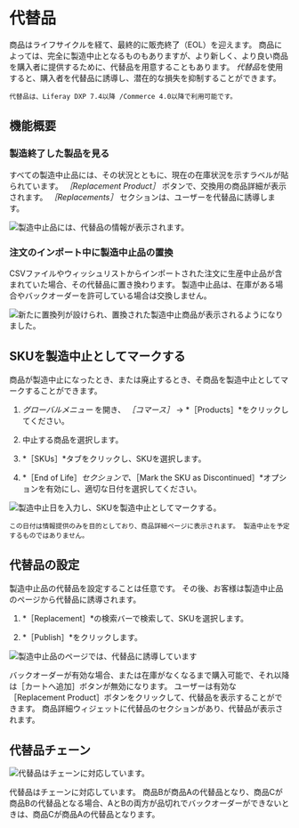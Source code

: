 # 代替品

商品はライフサイクルを経て、最終的に販売終了（EOL）を迎えます。 商品によっては、完全に製造中止となるものもありますが、より新しく、より良い商品を購入者に提供するために、代替品を用意することもあります。 *代替品*を使用すると、購入者を代替品に誘導し、潜在的な損失を抑制することができます。

```{note}
代替品は、Liferay DXP 7.4以降 /Commerce 4.0以降で利用可能です。
```

## 機能概要

### 製造終了した製品を見る

すべての製造中止品には、その状況とともに、現在の在庫状況を示すラベルが貼られています。 *［Replacement Product］* ボタンで、交換用の商品詳細が表示されます。 *［Replacements］* セクションは、ユーザーを代替品に誘導します。

![製造中止品には、代替品の情報が表示されます。](./replacement-products/images/01.gif)

### 注文のインポート中に製造中止品の置換

CSVファイルやウィッシュリストからインポートされた注文に生産中止品が含まれていた場合、その代替品に置き換わります。 製造中止品は、在庫がある場合やバックオーダーを許可している場合は交換しません。

![新たに置換列が設けられ、置換された製造中止商品が表示されるようになりました。](./replacement-products/images/02.png)


<!-- TO BE ADDED ONCE FEATURE IS AVAILABLE

### Searching for a discontinued product and viewing the replacement

[Screenshot]
-->

## SKUを製造中止としてマークする

商品が製造中止になったとき、または廃止するとき、そ商品を製造中止としてマークすることができます。

1. *グローバルメニュー* を開き、 *［コマース］* &rarr; *［Products］*をクリックしてください。

1. 中止する商品を選択します。

1. *［SKUs］*タブをクリックし、SKUを選択します。

1. *［End of Life］*セクションで、*［Mark the SKU as Discontinued］*オプションを有効にし、適切な日付を選択してください。

![製造中止日を入力し、SKUを製造中止としてマークする。](./replacement-products/images/03.png)

```{important}
この日付は情報提供のみを目的としており、商品詳細ページに表示されます。 製造中止を予定するものではありません。
```

## 代替品の設定

製造中止品の代替品を設定することは任意です。 その後、お客様は製造中止品のページから代替品に誘導されます。

1. *［Replacement］*の検索バーで検索して、SKUを選択します。

1. *［Publish］*をクリックします。

![製造中止品のページでは、代替品に誘導しています](./replacement-products/images/04.png)

バックオーダーが有効な場合、または在庫がなくなるまで購入可能で、それ以降は［カートへ追加］ボタンが無効になります。 ユーザーは有効な［Replacement Product］ボタンをクリックして、代替品を表示することができます。 商品詳細ウィジェットに代替品のセクションがあり、代替品が表示されます。

## 代替品チェーン

![代替品はチェーンに対応しています。](./replacement-products/images/05.png)

代替品はチェーンに対応しています。 商品Bが商品Aの代替品となり、商品Cが商品Bの代替品となる場合、AとBの両方が品切れでバックオーダーができないときは、商品Cが商品Aの代替品となります。
